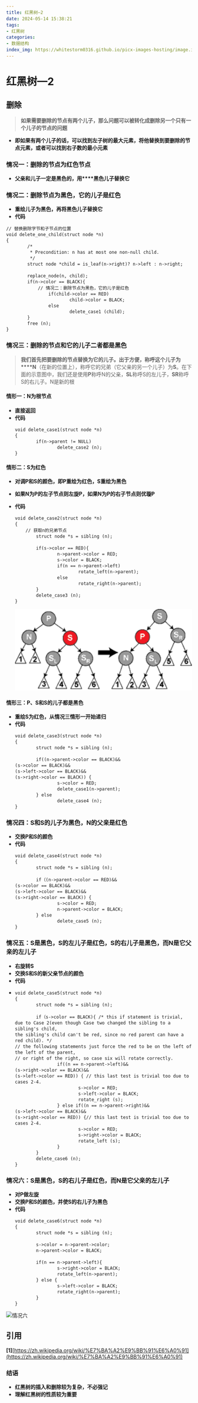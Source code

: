 ```yaml
---
title: 红黑树—2
date: 2024-05-14 15:38:21
tags:
- 红黑树
categories:
- 数据结构
index_img: https://whitestorm0316.github.io/picx-images-hosting/image.icctwexvf.jpg
---
```

# 红黑树—2

## 删除

> **如果需要删除的节点有两个儿子，那么问题可以被转化成删除另一个只有一个儿子的节点的问题**

* **即如果有两个儿子的话，可以找到左子树的最大元素，将他替换到要删除的节点元素，或者可以找到右子数的最小元素**

### 情况一：删除的节点为红色节点

* **父亲和儿子一定是黑色的，用****黑色儿子替换它**

### 情况二：删除节点为黑色，它的儿子是红色

* **重绘儿子为黑色，再将黑色儿子替换它**
* **代码**

```
// 替换删除字节和子节点的位置
void delete_one_child(struct node *n)
{
        /*
         * Precondition: n has at most one non-null child.
         */
        struct node *child = is_leaf(n->right)? n->left : n->right;

        replace_node(n, child);
        if(n->color == BLACK){
            // 情况二：删除节点为黑色，它的儿子是红色
                if(child->color == RED)
                        child->color = BLACK;
                else
                        delete_case1 (child);
        }
        free (n);
}
```

### 情况三：删除的节点和它的儿子二者都是黑色

> **我们首先把要删除的节点替换为它的儿子。出于方便，称呼这个儿子为****N**（在新的位置上），称呼它的兄弟（它父亲的另一个儿子）为**S**。在下面的示意图中，我们还是使用**P**称呼N的父亲，**SL**称呼S的左儿子，**SR**称呼S的右儿子。N是新的根

#### 情形一：N为根节点

* **直接返回**
* **代码**
  ```
  void delete_case1(struct node *n)
  {
          if(n->parent != NULL)
                  delete_case2 (n);
  }
  ```

#### 情形二：S为红色

* **对调P和S的颜色，即P重绘为红色，S重绘为黑色**
* **如果N为P的左子节点则左旋P，如果N为P的右子节点则优璇P**
* **代码**

  ```
  void delete_case2(struct node *n)
  {
      // 获取n的兄弟节点
          struct node *s = sibling (n);

          if(s->color == RED){
                  n->parent->color = RED;
                  s->color = BLACK;
                  if(n == n->parent->left)
                          rotate_left(n->parent);
                  else
                          rotate_right(n->parent);
          } 
          delete_case3 (n);
  }
  ```

  ![情况三情形二](https://raw.githubusercontent.com/GitWhitestorm/blog-image/master/img/image-20220515170919189.png)

#### 情形三：P、S和S的儿子都是黑色

* **重绘S为红色，从情况三情形一开始递归**
* **代码**
  ```
  void delete_case3(struct node *n)
  {
          struct node *s = sibling (n);

          if((n->parent->color == BLACK)&&
  (s->color == BLACK)&&
  (s->left->color == BLACK)&&
  (s->right->color == BLACK)) {
                  s->color = RED;
                  delete_case1(n->parent);
          } else
                  delete_case4 (n);
  }
  ```

### 情况四：S和S的儿子为黑色，N的父亲是红色

* **交换P和S的颜色**
* **代码**
  ```
  void delete_case4(struct node *n)
  {
          struct node *s = sibling (n);

          if（(n->parent->color == RED)&&
  (s->color == BLACK)&&
  (s->left->color == BLACK)&&
  (s->right->color == BLACK)) {
                  s->color = RED;
                  n->parent->color = BLACK;
          } else
                  delete_case5 (n);
  }
  ```

### 情况五：S是黑色，S的左儿子是红色，S的右儿子是黑色，而N是它父亲的左儿子

* **右旋转S**
* **交换S和S的新父亲节点的颜色**
* **代码**
* ```
  void delete_case5(struct node *n)
  {
          struct node *s = sibling (n);

          if（s->color == BLACK){ /* this if statement is trivial, 
  due to Case 2(even though Case two changed the sibling to a sibling's child, 
  the sibling's child can't be red, since no red parent can have a red child). */
  // the following statements just force the red to be on the left of the left of the parent, 
  // or right of the right, so case six will rotate correctly.
                  if((n == n->parent->left)&&
  (s->right->color == BLACK)&&
  (s->left->color == RED)) { // this last test is trivial too due to cases 2-4.
                          s->color = RED;
                          s->left->color = BLACK;
                          rotate_right (s);
                  } else if((n == n->parent->right)&&
  (s->left->color == BLACK)&&
  (s->right->color == RED)) {// this last test is trivial too due to cases 2-4.
                          s->color = RED;
                          s->right->color = BLACK;
                          rotate_left (s);
                  }
          }
          delete_case6 (n);
  }
  ```

### 情况六：S是黑色，S的右儿子是红色，而N是它父亲的左儿子

* **对P做左旋**
* **交换P和S的颜色，并使S的右儿子为黑色**
* **代码**
  ```
  void delete_case6(struct node *n)
  {
          struct node *s = sibling (n);

          s->color = n->parent->color;
          n->parent->color = BLACK;

          if(n == n->parent->left){
                  s->right->color = BLACK;
                  rotate_left(n->parent);
          } else {
                  s->left->color = BLACK;
                  rotate_right(n->parent);
          }
  }
  ```

![情况六](https://raw.githubusercontent.com/GitWhitestorm/blog-image/master/img/image-20220515174226354.png)

## 引用

**[1]**[https://zh.wikipedia.org/wiki/%E7%BA%A2%E9%BB%91%E6%A0%91](https://zh.wikipedia.org/wiki/%E7%BA%A2%E9%BB%91%E6%A0%91)

### 结语

* **红黑树的插入和删除较为复杂，不必强记**
* **理解红黑树的性质较为重要**

